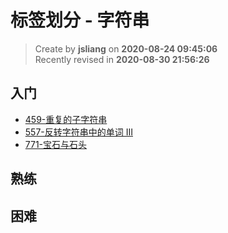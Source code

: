 标签划分 - 字符串
===

> Create by **jsliang** on **2020-08-24 09:45:06**  
> Recently revised in **2020-08-30 21:56:26**

## 入门

* [459-重复的子字符串](https://leetcode-cn.com/problems/repeated-substring-pattern/)
* [557-反转字符串中的单词 III](https://leetcode-cn.com/problems/reverse-words-in-a-string-iii)
* [771-宝石与石头](https://leetcode-cn.com/problems/jewels-and-stones/)

## 熟练

## 困难
